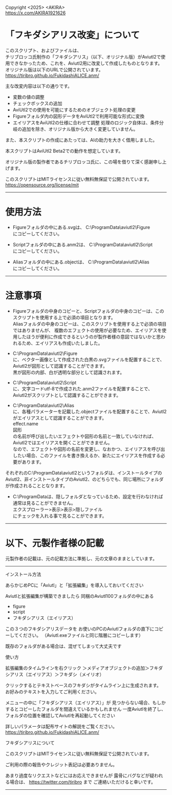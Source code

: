 Copyright \<2025> \<AKIRA>  
https://x.com/AKIRA1921626

# 「フキダシアリス改変」について

このスクリプト、およびファイルは、  
チリブロッコ氏制作の「フキダシアリス」（以下、オリジナル版）がAviutl2で使用できなかったため、これを、Aviutl2用に改変して作成したものとなります。  
オリジナル版は以下のURLで公開されています。  
https://tiribro.github.io/FukidashiALICE.anm/

主な改変内容は以下の通りです。
- 変数の値の調整
- チェックボックスの追加
- AviUtl2での使用を可能にするためのオブジェクト処理の変更
- Figureフォルダ内の図形データをAviUtl2で利用可能な形式に変換
- エイリアスをAviUtl2の仕様に合わせて調整
処理のロジック自体は、条件分岐の追加を除き、オリジナル版から大きく変更していません。

また、本スクリプトの作成にあたっては、AIの助力を大きく借用しました。  

本スクリプトはAviUtl2 Beta2での動作を想定しています。  

オリジナル版の製作者であるチリブロッコ氏に、この場を借りて深く感謝申し上げます。  

このスクリプトはMITライセンスに従い無料無保証で公開されています。  
https://opensource.org/license/mit

-----

# 使用方法

- Figureフォルダの中にある.svgは、
C:\ProgramData\aviutl2\Figure  
にコピーしてください。

- Scriptフォルダの中にある.anm2は、
C:\ProgramData\aviutl2\Script  
にコピーしてください。

- Aliasフォルダの中にある.objectは、
C:\ProgramData\aviutl2\Alias  
にコピーしてください。

-----

# 注意事項

- Figureフォルダの中身のコピーと、Scriptフォルダの中身のコピーは、このスクリプトを使用する上で必須の項目となります。  
Aliasフォルダの中身のコピーは、このスクリプトを使用する上で必須の項目ではありませんが、
複数のエフェクトの使用が必要なため、エイリアスを使用したほうが便利に作成できるというのが製作者様の意図ではないかと思われるため、エイリアスも作成いたしました。  

- C:\ProgramData\aviutl2\Figure  
に、ベクター画像として作成された白黒の.svgファイルを配置することで、Aviutl2が図形として認識することができます。  
黒が図形の内部、白が透明な部分として認識されます。  

- C:\ProgramData\aviutl2\Script  
に、文字コードutf-8で作成された.anm2ファイルを配置することで、Aviutl2がスクリプトとして認識することができます。  

- C:\ProgramData\aviutl2\Alias  
に、各種パラメーターを記載した.objectファイルを配置することで、Aviutl2がエイリアスとして認識することができます。  
effect.name  
図形  
の名前が呼び出したいエフェクトや図形の名前と一致していなければ、Aviutl2ではエイリアスを開くことができません。  
なので、エフェクトや図形の名前を変更し、なおかつ、エイリアスを呼び出したい場合、このファイルを書き換えるか、新たにエイリアスを作成する必要があります。  

それぞれのC:\ProgramData\aviutl2というフォルダは、インストールタイプのAviutl2、非インストールタイプのAviutl2、のどちらでも、同じ場所にフォルダが作成されることとなります。  

- C:\ProgramDataは、隠しフォルダとなっているため、設定を行わなければ通常は見ることができません。  
エクスプローラー>表示>表示>隠しファイル  
にチェックを入れる事で見ることができます。  

------

# 以下、元製作者様の記載
元製作者の記載は、元の記載方法に準拠し、元の文章のままとしています。

-----


インストール方法

あらかじめPCに「Aviutl」と「拡張編集」を導入しておいてください

Aviutlと拡張編集が構築できましたら
同梱のAviutl100フォルダの中にある

- figure
- script
- フキダシアリス（エイリアス）

この３つのフキダシアリスデータを
お使いのPCのAviutlフォルダの直下にコピーしてください。
（Aviutl.exeファイルと同じ階層にコピーします）

既存のフォルダがある場合は、混ぜてしまって大丈夫です

使い方

拡張編集のタイムラインを右クリック
＞メディアオブジェクトの追加＞フキダシアリス（エイリアス）＞フキダシ（メイリオ）

クリックするとテキストベースのフキダシがタイムライン上に生成されます。
お好みのテキストを入力してご利用ください。

メニューの中に「フキダシアリス（エイリアス）」が
見つからない場合、もしかするとコピーしたフォルダを間違えているかもしれません
一度Aviutlを終了し、フォルダの位置を確認してAviutlを再起動してください

詳しいパラメータは配布サイトの解説をご覧ください。
https://tiribro.github.io/FukidashiALICE.anm/


フキダシアリスについて

このスクリプトはMITライセンスに従い無料無保証で公開されています。

ご利用の際の報告やクレジット表記は必要ありません。

あまり過度なリクエストなどにはお応えできませんが
露骨にバグなどが疑われる場合は、 https://twitter.com/tiribro まで
ご連絡いただけると幸いです。

-----